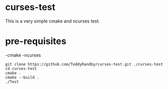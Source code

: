 # curses-test

This is a very simple cmake and ncurses test.

# pre-requisites
  -cmake
  -ncurses

```
git clone https://github.com/TeddyRandby/curses-test.git ./curses-test
cd curses-test
cmake .
cmake --build .
./Test
```

